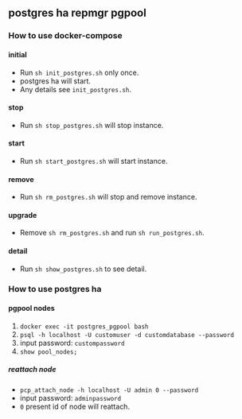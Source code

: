 ## postgres ha repmgr pgpool
### How to use docker-compose
#### initial
- Run `sh init_postgres.sh` only once.
- postgres ha will start.
- Any details see `init_postgres.sh`.

#### stop
- Run `sh stop_postgres.sh` will stop instance.

#### start
- Run `sh start_postgres.sh` will start instance.

#### remove
- Run `sh rm_postgres.sh` will stop and remove instance.

#### upgrade
- Remove `sh rm_postgres.sh` and run `sh run_postgres.sh`.

#### detail
- Run `sh show_postgres.sh` to see detail.

### How to use postgres ha
#### pgpool nodes
1. `docker exec -it postgres_pgpool bash`
2. `psql -h localhost -U customuser -d customdatabase --password`
3. input password: `custompassword`
4. `show pool_nodes;`

##### reattach node
- `pcp_attach_node -h localhost -U admin 0 --password`
- input password: `adminpassword`
- `0` present id of node will reattach.
